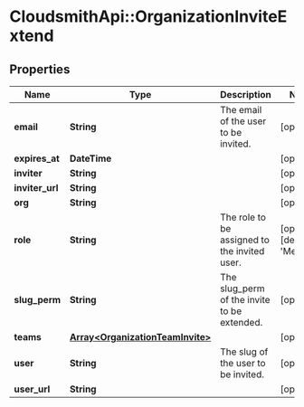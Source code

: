 # CloudsmithApi::OrganizationInviteExtend

## Properties
Name | Type | Description | Notes
------------ | ------------- | ------------- | -------------
**email** | **String** | The email of the user to be invited. | [optional] 
**expires_at** | **DateTime** |  | [optional] 
**inviter** | **String** |  | [optional] 
**inviter_url** | **String** |  | [optional] 
**org** | **String** |  | [optional] 
**role** | **String** | The role to be assigned to the invited user. | [optional] [default to &#39;Member&#39;]
**slug_perm** | **String** | The slug_perm of the invite to be extended. | [optional] 
**teams** | [**Array&lt;OrganizationTeamInvite&gt;**](OrganizationTeamInvite.md) |  | [optional] 
**user** | **String** | The slug of the user to be invited. | [optional] 
**user_url** | **String** |  | [optional] 


